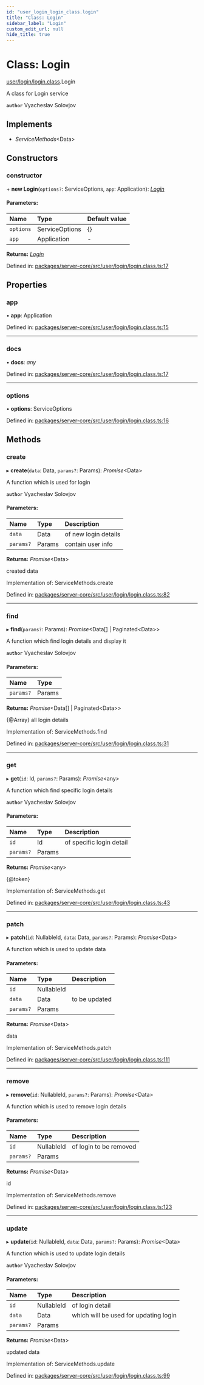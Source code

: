 ```yaml
---
id: "user_login_login_class.login"
title: "Class: Login"
sidebar_label: "Login"
custom_edit_url: null
hide_title: true
---
```


# Class: Login

[user/login/login.class](../modules/user_login_login_class.md).Login

A class for Login service

**`author`** Vyacheslav Solovjov

## Implements

* *ServiceMethods*<Data\>

## Constructors

### constructor

\+ **new Login**(`options?`: ServiceOptions, `app`: Application): [*Login*](user_login_login_class.login.md)

#### Parameters:

Name | Type | Default value |
:------ | :------ | :------ |
`options` | ServiceOptions | {} |
`app` | Application | - |

**Returns:** [*Login*](user_login_login_class.login.md)

Defined in: [packages/server-core/src/user/login/login.class.ts:17](https://github.com/xr3ngine/xr3ngine/blob/65dfcf39a/packages/server-core/src/user/login/login.class.ts#L17)

## Properties

### app

• **app**: Application

Defined in: [packages/server-core/src/user/login/login.class.ts:15](https://github.com/xr3ngine/xr3ngine/blob/65dfcf39a/packages/server-core/src/user/login/login.class.ts#L15)

___

### docs

• **docs**: *any*

Defined in: [packages/server-core/src/user/login/login.class.ts:17](https://github.com/xr3ngine/xr3ngine/blob/65dfcf39a/packages/server-core/src/user/login/login.class.ts#L17)

___

### options

• **options**: ServiceOptions

Defined in: [packages/server-core/src/user/login/login.class.ts:16](https://github.com/xr3ngine/xr3ngine/blob/65dfcf39a/packages/server-core/src/user/login/login.class.ts#L16)

## Methods

### create

▸ **create**(`data`: Data, `params?`: Params): *Promise*<Data\>

A function which is used for login

**`author`** Vyacheslav Solovjov

#### Parameters:

Name | Type | Description |
:------ | :------ | :------ |
`data` | Data | of new login details   |
`params?` | Params | contain user info   |

**Returns:** *Promise*<Data\>

created data

Implementation of: ServiceMethods.create

Defined in: [packages/server-core/src/user/login/login.class.ts:82](https://github.com/xr3ngine/xr3ngine/blob/65dfcf39a/packages/server-core/src/user/login/login.class.ts#L82)

___

### find

▸ **find**(`params?`: Params): *Promise*<Data[] \| Paginated<Data\>\>

A function which find login details and display it

**`author`** Vyacheslav Solovjov

#### Parameters:

Name | Type |
:------ | :------ |
`params?` | Params |

**Returns:** *Promise*<Data[] \| Paginated<Data\>\>

{@Array} all login details

Implementation of: ServiceMethods.find

Defined in: [packages/server-core/src/user/login/login.class.ts:31](https://github.com/xr3ngine/xr3ngine/blob/65dfcf39a/packages/server-core/src/user/login/login.class.ts#L31)

___

### get

▸ **get**(`id`: Id, `params?`: Params): *Promise*<any\>

A function which find specific login details

**`author`** Vyacheslav Solovjov

#### Parameters:

Name | Type | Description |
:------ | :------ | :------ |
`id` | Id | of specific login detail   |
`params?` | Params |  |

**Returns:** *Promise*<any\>

{@token}

Implementation of: ServiceMethods.get

Defined in: [packages/server-core/src/user/login/login.class.ts:43](https://github.com/xr3ngine/xr3ngine/blob/65dfcf39a/packages/server-core/src/user/login/login.class.ts#L43)

___

### patch

▸ **patch**(`id`: NullableId, `data`: Data, `params?`: Params): *Promise*<Data\>

A function which is used to update data

#### Parameters:

Name | Type | Description |
:------ | :------ | :------ |
`id` | NullableId |  |
`data` | Data | to be updated   |
`params?` | Params |  |

**Returns:** *Promise*<Data\>

data

Implementation of: ServiceMethods.patch

Defined in: [packages/server-core/src/user/login/login.class.ts:111](https://github.com/xr3ngine/xr3ngine/blob/65dfcf39a/packages/server-core/src/user/login/login.class.ts#L111)

___

### remove

▸ **remove**(`id`: NullableId, `params?`: Params): *Promise*<Data\>

A function which is used to remove login details

#### Parameters:

Name | Type | Description |
:------ | :------ | :------ |
`id` | NullableId | of login to be removed   |
`params?` | Params |  |

**Returns:** *Promise*<Data\>

id

Implementation of: ServiceMethods.remove

Defined in: [packages/server-core/src/user/login/login.class.ts:123](https://github.com/xr3ngine/xr3ngine/blob/65dfcf39a/packages/server-core/src/user/login/login.class.ts#L123)

___

### update

▸ **update**(`id`: NullableId, `data`: Data, `params?`: Params): *Promise*<Data\>

A function which is used to update login details

**`author`** Vyacheslav Solovjov

#### Parameters:

Name | Type | Description |
:------ | :------ | :------ |
`id` | NullableId | of login detail   |
`data` | Data | which will be used for updating login   |
`params?` | Params |  |

**Returns:** *Promise*<Data\>

updated data

Implementation of: ServiceMethods.update

Defined in: [packages/server-core/src/user/login/login.class.ts:99](https://github.com/xr3ngine/xr3ngine/blob/65dfcf39a/packages/server-core/src/user/login/login.class.ts#L99)
